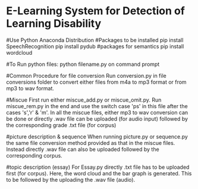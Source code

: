 # E-Learning System for Detection of Learning Disability
 
#Use Python Anaconda Distribution
#Packages to be installed
pip install SpeechRecognition
pip install pydub
#packages for semantics
pip install wordcloud

#To Run python files:
python filename.py on command prompt

#Common Procedure for file conversion
Run conversion.py in file conversions folder to convert either files from m4a to mp3 format or from mp3 to wav format.

#Miscue
First run either miscue_add.py or miscue_omit.py. Run miscue_rem.py in the end and use the switch case 'ps' in this file after the cases 's','r' & 'm'.
In all the miscue files, either mp3 to wav conversion can be done or directly .wav file can be uploaded (for audio input) followed by the corresponding grade .txt file (for corpus)

#picture description & sequence
When running picture.py or sequence.py the same file conversion method provided as that in the miscue files. Instead directly .wav file can also be uploaded followed by the corresponding corpus.

#topic description (essay)
For Essay.py directly .txt file has to be uploaded first (for corpus). Here, the word cloud and the bar graph is generated. This to be followed by the uploading the .wav file (audio).
